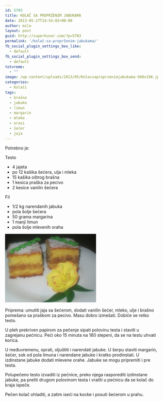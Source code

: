```yaml
---
id: 5703
title: KOLAČ SA PROPRŽENIM JABUKAMA
date: 2013-05-27T14:54:02+00:00
author: mila
layout: post
guid: http://superkuvar.com/?p=5703
permalink: '/kolač-sa-proprženim-jabukama/'
fb_social_plugin_settings_box_like:
  - default
fb_social_plugin_settings_box_send:
  - default
totvreme:
  - ""
image: /wp-content/uploads/2013/05/Kolacsaproprzenimjabukama-940x198.jpg
categories:
  - Kolači
tags:
  - brašno
  - jabuke
  - limun
  - margarin
  - mleko
  - orasi
  - šećer
  - jaja
---
```

Potrebno je:

Testo

  * 4 jajeta
  * po 12 kašika šećera, ulja i mleka
  * 15 kašika oštrog brašna
  * 1 kesica praška za pecivo
  * 2 kesice vanilin šećera

Fil

  * 1/2 kg narendanih jabuka
  * pola šolje šećera
  * 50 grama margarina
  * 1 manji limun
  * pola šolje mlevenih oraha

<img class="alignnone size-medium wp-image-5704" src="/wp-content/uploads/2013/05/Kolacsaproprzenimjabukama-300x225.jpg" alt="Kolacsaproprzenimjabukama" width="300" height="225" /> 

Priprema: umutiti jaja sa šećerom, dodati vanilin šećer, mleko, ulje i brašno pomešano sa praškom za pecivo. Masu dobro izmešati. Dobiće se retko testo.

U pleh prekriven papirom za pečenje sipati polovinu testa i staviti u zagrejanu pećnicu. Peći oko 15 minuta na 180 stepeni, da se na testu uhvati korica.

U međuvremenu, oprati, oljuštiti i narendati jabuke. U šerpu staviti margarin, šećer, sok od pola limuna i narendane jabuke i kratko prodinstati. U izdinstane jabuke dodati mlevene orahe. Jabuke se mogu pripremiti i pre testa.

Polupečeno testo izvaditi iz pećnice, preko njega rasporediti izdinstane jabuke, pa preliti drugom polovinom testa i vratiti u pećnicu da se kolač do kraja ispeče.

Pečen kolač ohladiti, a zatim iseći na kocke i posuti šećerom u prahu.